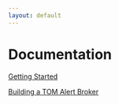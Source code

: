 ```yaml
---
layout: default
---
```


# Documentation

[Getting Started](/docs/getting_started)

[Building a TOM Alert Broker](/docs/create_broker)
